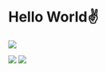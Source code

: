 # Hello World✌️

![](https://github-profile-summary-cards.vercel.app/api/cards/profile-details?username=veb-bet)

![](https://github-profile-summary-cards.vercel.app/api/cards/most-commit-language?username=veb-bet) ![](https://github-profile-summary-cards.vercel.app/api/cards/repos-per-language?username=veb-bet)
